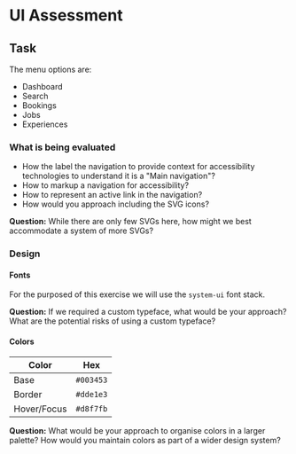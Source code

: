 # UI Assessment

## Task

The menu options are:

- Dashboard
- Search
- Bookings
- Jobs
- Experiences

### What is being evaluated

- How the label the navigation to provide context for accessibility technologies to understand it is a "Main navigation"?
- How to markup a navigation for accessibility?
- How to represent an active link in the navigation?
- How would you approach including the SVG icons?

**Question:** While there are only few SVGs here, how might we best accommodate a system of more SVGs?

### Design

#### Fonts

For the purposed of this exercise we will use the `system-ui` font stack.

**Question:** If we required a custom typeface, what would be your approach? What are the potential risks of using a custom typeface?

#### Colors

| Color       | Hex       |
| ----------- | --------- |
| Base        | `#003453` |
| Border      | `#dde1e3` |
| Hover/Focus | `#d8f7fb` |

**Question:** What would be your approach to organise colors in a larger palette? How would you maintain colors as part of a wider design system?
